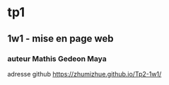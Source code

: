 # tp1 
## 1w1 - mise en page web
### auteur Mathis Gedeon Maya 
adresse github https://zhumizhue.github.io/Tp2-1w1/